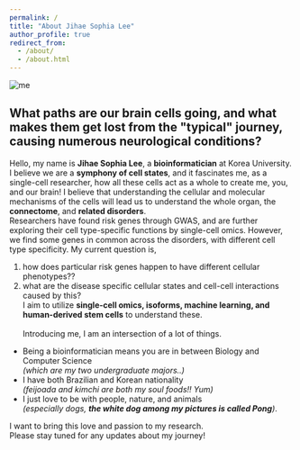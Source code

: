 ```yaml
---
permalink: /
title: "About Jihae Sophia Lee"
author_profile: true
redirect_from: 
  - /about/
  - /about.html
---
```

![me](https://esoap.github.io/images/title_image.png) <br>
## What paths are our brain cells going, and what makes them get lost from the "typical" journey, causing numerous neurological conditions?

Hello, my name is **Jihae Sophia Lee**, a **bioinformatician** at Korea University. <br>
I believe we are a **symphony of cell states**, and it fascinates me, as a single-cell researcher, how all these cells act as a whole to create me, you, and our brain! I believe that understanding the cellular and molecular mechanisms of the cells will lead us to understand the whole organ, the **connectome**, and **related disorders**. <br>
Researchers have found risk genes through GWAS, and are further exploring their cell type-specific functions by single-cell omics. However, we find some genes in common across the disorders, with different cell type specificity. My current question is, <br>
1) how does particular risk genes happen to have different cellular phenotypes?? <br>
2) what are the disease specific cellular states and cell-cell interactions caused by this? <br>
I aim to utilize **single-cell omics, isoforms, machine learning, and human-derived stem cells** to understand these.<br><br>
Introducing me, I am an intersection of a lot of things. <br>

* Being a bioinformatician means you are in between Biology and Computer Science <br>
*(which are my two undergraduate majors..)*
* I have both Brazilian and Korean nationality 
<br> *(feijoada and kimchi are both my soul foods!! Yum)* 
* I just love to be with people, nature, and animals <br>*(especially dogs, **the white dog among my pictures is called Pong**)*.<br>

I want to bring this love and passion to my research. <br> Please stay tuned for any updates about my journey!